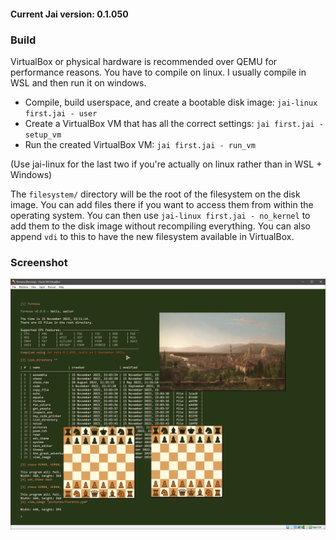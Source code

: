 
#### Current Jai version: 0.1.050

### Build

VirtualBox or physical hardware is recommended over QEMU for performance reasons.
You have to compile on linux. I usually compile in WSL and then run it on windows.
- Compile, build userspace, and create a bootable disk image: `jai-linux first.jai - user`  
- Create a VirtualBox VM that has all the correct settings: `jai first.jai - setup_vm`
- Run the created VirtualBox VM: `jai first.jai - run_vm`

(Use jai-linux for the last two if you're actually on linux rather than in WSL + Windows)

The `filesystem/` directory will be the root of the filesystem on the disk image. You can add files there if you want to access them from within the operating system. You can then use `jai-linux first.jai - no_kernel` to add them to the disk image without recompiling everything. You can also append `vdi` to this to have the new filesystem available in VirtualBox.
### Screenshot
![](screenshot.png)
